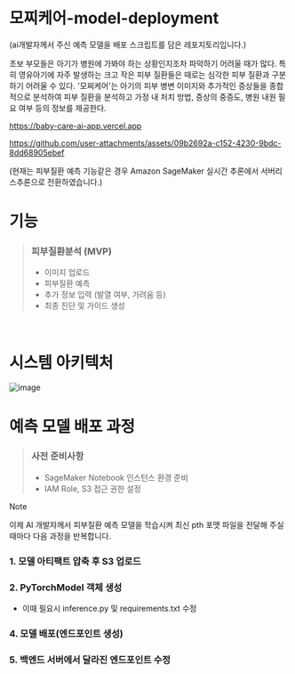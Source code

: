 # 모찌케어-model-deployment
(ai개발자께서 주신 예측 모델을 배포 스크립트를 담은 레포지토리입니다.)

초보 부모들은 아기가 병원에 가봐야 하는 상황인지조차 파악하기 어려울 때가 많다. 특히 영유아기에 자주 발생하는 크고 작은 피부 질환들은 때로는 심각한 피부 질환과 구분하기 어려울 수 있다. '모찌케어'는 아기의 피부 병변 이미지와 추가적인 증상들을 종합적으로 분석하여 피부 질환을 분석하고 가정 내 처치 방법, 증상의 중증도, 병원 내원 필요 여부 등의 정보를 제공한다.

https://baby-care-ai-app.vercel.app

https://github.com/user-attachments/assets/09b2692a-c152-4230-9bdc-8dd68905ebef

(현재는 피부질환 예측 기능같은 경우 Amazon SageMaker 실시간 추론에서 서버리스추론으로 전환하였습니다.)

# 기능 
> ### 피부질환분석 (MVP)
> - 이미지 업로드 
> - 피부질환 예측 
> - 추가 정보 입력 (발열 여부, 가려움 등) 
> - 최종 진단 및 가이드 생성 

<br>

# 시스템 아키텍처
![image](https://github.com/user-attachments/assets/326d5366-600b-4e24-a440-593697053262)


# 예측 모델 배포 과정

> ### 사전 준비사항
> - SageMaker Notebook 인스턴스 환경 준비
> - IAM Role, S3 접근 권한 설정

> [!NOTE]
> 이제 AI 개발자께서 피부질환 예측 모델을 학습시켜 최신 pth 포맷 파일을 전달해 주실 때마다 다음 과정을 반복합니다.
> 
> ### 1. 모델 아티팩트 압축 후 S3 업로드
> ### 2. PyTorchModel 객체 생성
>    - 이때 필요시 inference.py 및 requirements.txt 수정
> ### 4. 모델 배포(엔드포인트 생성)
> ### 5. 백엔드 서버에서 달라진 엔드포인트 수정

